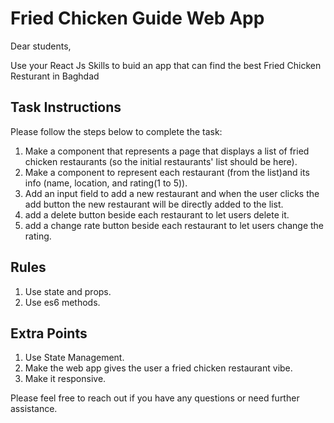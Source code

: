 # Fried Chicken Guide Web App

Dear students,

Use your React Js Skills to buid an app that can find the best Fried Chicken Resturant in Baghdad

## Task Instructions

Please follow the steps below to complete the task:

1. Make a component that represents a page that displays a list of fried chicken restaurants (so the initial restaurants' list should be here).
2. Make a component to represent each restaurant (from the list)and its info (name, location, and rating(1 to 5)).
3. Add an input field to add a new restaurant and when the user clicks the add button the new restaurant will be directly added to the list.
4. add a delete button beside each restaurant to let users delete it.
5. add a change rate button beside each restaurant to let users change the rating.

## Rules

1. Use state and props.
2. Use es6 methods.

## Extra Points

1. Use State Management.
2. Make the web app gives the user a fried chicken restaurant vibe.
3. Make it responsive.

Please feel free to reach out if you have any questions or need further assistance.
